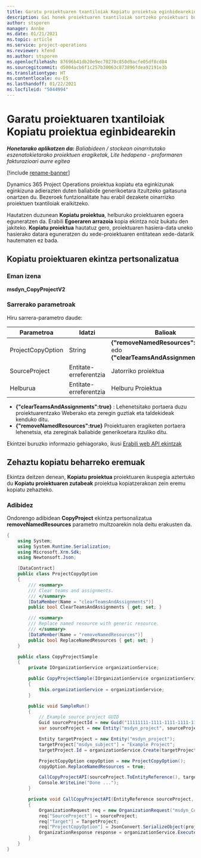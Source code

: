 ```yaml
---
title: Garatu proiektuaren txantiloiak Kopiatu proiektua eginbidearekin
description: Gai honek proiektuaren txantiloiak sortzeko proiektuari buruzko informazioa eskaintzen du Kopiatu proiektua ekintza pertsonalizatua erabiliz.
author: stsporen
manager: Annbe
ms.date: 01/21/2021
ms.topic: article
ms.service: project-operations
ms.reviewer: kfend
ms.author: stsporen
ms.openlocfilehash: 87696b41db20e9ec70270c850d9acfe05df8cd84
ms.sourcegitcommit: d5004acb6f1c257b30063c873896fdea92191e3b
ms.translationtype: HT
ms.contentlocale: eu-ES
ms.lasthandoff: 01/22/2021
ms.locfileid: "5044994"
---
```

# <a name="develop-project-templates-with-copy-project"></a>Garatu proiektuaren txantiloiak Kopiatu proiektua eginbidearekin

_**Honetarako aplikatzen da:** Baliabideen / stockean oinarritutako eszenatokietarako proiektuen eragiketak, Lite hedapena - proformaren fakturazioari aurre egitea_

[!include [rename-banner](~/includes/cc-data-platform-banner.md)]

Dynamics 365 Project Operations proiektua kopiatu eta eginkizunak eginkizuna adierazten duten baliabide generikoetara itzultzeko gaitasuna onartzen du. Bezeroek funtzionalitate hau erabil dezakete oinarrizko proiektuen txantiloiak eraikitzeko.

Hautatzen duzunean **Kopiatu proiektua**, helburuko proiektuaren egoera eguneratzen da. Erabili **Egoeraren arrazoia** kopia ekintza noiz bukatu den jakiteko. **Kopiatu proiektua** hautatuz gero, proiektuaren hasiera-data uneko hasierako datara eguneratzen du xede-proiektuaren entitatean xede-datarik hautematen ez bada.

## <a name="copy-project-custom-action"></a>Kopiatu proiektuaren ekintza pertsonalizatua 

### <a name="name"></a>Eman izena 

**msdyn_CopyProjectV2**

### <a name="input-parameters"></a>Sarrerako parametroak
Hiru sarrera-parametro daude:

| Parametroa          | Idatzi   | Balioak                                                   | 
|--------------------|--------|----------------------------------------------------------|
| ProjectCopyOption  | String | **{"removeNamedResources":true}** edo **{"clearTeamsAndAssignments":true}** |
| SourceProject      | Entitate-erreferentzia | Jatorriko proiektua |
| Helburua             | Entitate-erreferentzia | Helburu Proiektua |


- **{"clearTeamsAndAssignments":true}** : Lehenetsitako portaera duzu proiektuarentzako Weberako eta zeregin guztiak eta taldekideak kenduko ditu.
- **{"removeNamedResources":true}** Proiektuaren eragiketen portaera lehenetsia, eta zereginak baliabide generikoetara itzuliko ditu.

Ekintzei buruzko informazio gehiagorako, ikusi [Erabili web API ekintzak](https://docs.microsoft.com/powerapps/developer/common-data-service/webapi/use-web-api-actions)

## <a name="specify-fields-to-copy"></a>Zehaztu kopiatu beharreko eremuak 
Ekintza deitzen denean, **Kopiatu proiektua** proiektuaren ikuspegia aztertuko du **Kopiatu proiektuaren zutabeak** proiektua kopiatzerakoan zein eremu kopiatu zehazteko.


### <a name="example"></a>Adibidez
Ondorengo adibidean **CopyProject** ekintza pertsonalizatua **removeNamedResources** parametro multzoarekin nola deitu erakusten da.
```C#
{
    using System;
    using System.Runtime.Serialization;
    using Microsoft.Xrm.Sdk;
    using Newtonsoft.Json;

    [DataContract]
    public class ProjectCopyOption
    {
        /// <summary>
        /// Clear teams and assignments.
        /// </summary>
        [DataMember(Name = "clearTeamsAndAssignments")]
        public bool ClearTeamsAndAssignments { get; set; }

        /// <summary>
        /// Replace named resource with generic resource.
        /// </summary>
        [DataMember(Name = "removeNamedResources")]
        public bool ReplaceNamedResources { get; set; }
    }

    public class CopyProjectSample
    {
        private IOrganizationService organizationService;

        public CopyProjectSample(IOrganizationService organizationService)
        {
            this.organizationService = organizationService;
        }

        public void SampleRun()
        {
            // Example source project GUID
            Guid sourceProjectId = new Guid("11111111-1111-1111-1111-111111111111");
            var sourceProject = new Entity("msdyn_project", sourceProjectId);

            Entity targetProject = new Entity("msdyn_project");
            targetProject["msdyn_subject"] = "Example Project";
            targetProject.Id = organizationService.Create(targetProject);

            ProjectCopyOption copyOption = new ProjectCopyOption();
            copyOption.ReplaceNamedResources = true;

            CallCopyProjectAPI(sourceProject.ToEntityReference(), targetProject.ToEntityReference(), copyOption);
            Console.WriteLine("Done ...");
        }

        private void CallCopyProjectAPI(EntityReference sourceProject, EntityReference TargetProject, ProjectCopyOption projectCopyOption)
        {
            OrganizationRequest req = new OrganizationRequest("msdyn_CopyProjectV2");
            req["SourceProject"] = sourceProject;
            req["Target"] = TargetProject;
            req["ProjectCopyOption"] = JsonConvert.SerializeObject(projectCopyOption);
            OrganizationResponse response = organizationService.Execute(req);
        }
    }
}
```
